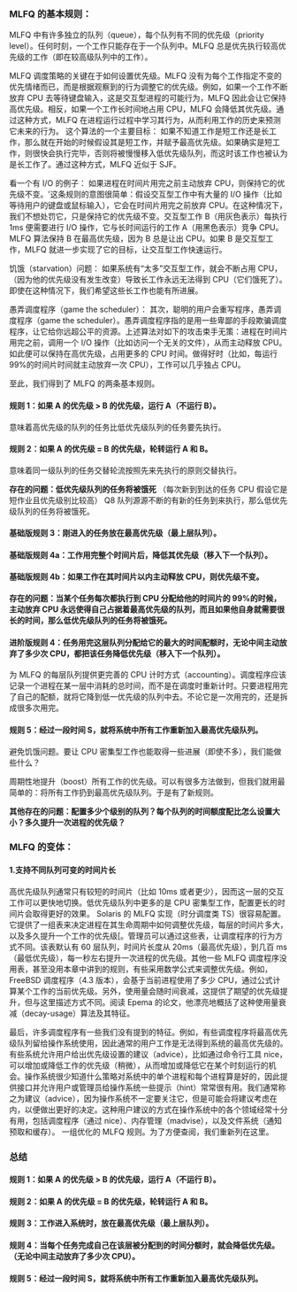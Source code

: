 ### MLFQ 的基本规则：

MLFQ 中有许多独立的队列（queue），每个队列有不同的优先级（priority level）。任何时刻，一个工作只能存在于一个队列中。MLFQ 总是优先执行较高优先级的工作（即在较高级队列中的工作）。

MLFQ 调度策略的关键在于如何设置优先级。MLFQ 没有为每个工作指定不变的优先情绪而已，而是根据观察到的行为调整它的优先级。例如，如果一个工作不断放弃 CPU 去等待键盘输入，这是交互型进程的可能行为，MLFQ 因此会让它保持高优先级。相反，如果一个工作长时间地占用 CPU，MLFQ 会降低其优先级。通过这种方式，MLFQ 在进程运行过程中学习其行为，从而利用工作的历史来预测它未来的行为。
这个算法的一个主要目标：
如果不知道工作是短工作还是长工作，那么就在开始的时候假设其是短工作，并赋予最高优先级。如果确实是短工作，则很快会执行完毕，否则将被慢慢移入低优先级队列，而这时该工作也被认为是长工作了。通过这种方式，MLFQ 近似于 SJF。

看一个有 I/O 的例子：
如果进程在时间片用完之前主动放弃 CPU，则保持它的优先级不变。'这条规则的意图很简单：假设交互型工作中有大量的 I/O 操作（比如等待用户的键盘或鼠标输入），它会在时间片用完之前放弃 CPU。在这种情况下，我们不想处罚它，只是保持它的优先级不变。交互型工作 B（用灰色表示）每执行 1ms 便需要进行 I/O 操作，它与长时间运行的工作 A（用黑色表示）竞争 CPU。MLFQ 算法保持 B 在最高优先级，因为 B 总是让出 CPU。如果 B 是交互型工作，MLFQ 就进一步实现了它的目标，让交互型工作快速运行。

饥饿（starvation）问题：
如果系统有“太多”交互型工作，就会不断占用 CPU，（因为他的优先级没有发生改变）导致长工作永远无法得到 CPU（它们饿死了）。即使在这种情况下，我们希望这些长工作也能有所进展。

愚弄调度程序（game the scheduler）：
其次，聪明的用户会重写程序，愚弄调度程序（game the scheduler）。愚弄调度程序指的是用一些卑鄙的手段欺骗调度程序，让它给你远超公平的资源。上述算法对如下的攻击束手无策：进程在时间片用完之前，调用一个 I/O 操作（比如访问一个无关的文件），从而主动释放 CPU。如此便可以保持在高优先级，占用更多的 CPU 时间。做得好时（比如，每运行 99%的时间片时间就主动放弃一次 CPU），工作可以几乎独占 CPU。

至此，我们得到了 MLFQ 的两条基本规则。

#### 规则 1：如果 A 的优先级 > B 的优先级，运行 A（不运行 B）。

意味着高优先级的队列的任务比低优先级队列的任务要先执行。

#### 规则 2：如果 A 的优先级 = B 的优先级，轮转运行 A 和 B。

意味着同一级队列的任务交替轮流按照先来先执行的原则交替执行。

**存在的问题：低优先级队列的任务将被饿死**
（每次新到到达的任务 CPU 假设它是短作业且优先级别比较高）
Q8 队列源源不断的有新的任务到来执行，那么低优先级队列的任务将被饿死。

#### 基础版规则 3：刚进入的任务放在最高优先级（最上层队列）。

#### 基础版规则 4a：工作用完整个时间片后，降低其优先级（移入下一个队列）。

#### 基础版规则 4b：如果工作在其时间片以内主动释放 CPU，则优先级不变。

**存在的问题：当某个任务每次都执行到 CPU 分配给他的时间片的 99%的时候，主动放弃 CPU 永远使得自己占据着最高优先级的队列，而且如果他自身就需要很长的时间，那么低优先级队列的任务将被饿死。**

#### 进阶版规则 4：任务用完这层队列分配给它的最大的时间配额时，无论中间主动放弃了多少次 CPU，都把该任务降低优先级（移入下一个队列）。

为 MLFQ 的每层队列提供更完善的 CPU 计时方式（accounting）。调度程序应该记录一个进程在某一层中消耗的总时间，而不是在调度时重新计时。只要进程用完了自己的配额，就将它降到低一优先级的队列中去。不论它是一次用完的，还是拆成很多次用完。

#### 规则 5：经过一段时间 S，就将系统中所有工作重新加入最高优先级队列。

避免饥饿问题。要让 CPU 密集型工作也能取得一些进展（即使不多），我们能做些什么？

周期性地提升（boost）所有工作的优先级。可以有很多方法做到，但我们就用最简单的：将所有工作扔到最高优先级队列。于是有了新规则。

**其他存在的问题：配置多少个级别的队列？每个队列的时间额度配比怎么设置大小？多久提升一次进程的优先级？**

### MLFQ 的变体：

#### 1.支持不同队列可变的时间片长

高优先级队列通常只有较短的时间片（比如 10ms 或者更少），因而这一层的交互工作可以更快地切换。低优先级队列中更多的是 CPU 密集型工作，配置更长的时间片会取得更好的效果。
Solaris 的 MLFQ 实现（时分调度类 TS）很容易配置。它提供了一组表来决定进程在其生命周期中如何调整优先级，每层的时间片多大，以及多久提升一个工作的优先级[。管理员可以通过这些表，让调度程序的行为方式不同。该表默认有 60 层队列，时间片长度从 20ms（最高优先级），到几百 ms（最低优先级），每一秒左右提升一次进程的优先级。其他一些 MLFQ 调度程序没用表，甚至没用本章中讲到的规则，有些采用数学公式来调整优先级。例如，FreeBSD 调度程序（4.3 版本），会基于当前进程使用了多少 CPU，通过公式计算某个工作的当前优先级。另外，使用量会随时间衰减，这提供了期望的优先级提升，但与这里描述方式不同。阅读 Epema 的论文，他漂亮地概括了这种使用量衰减（decay-usage）算法及其特征。

最后，许多调度程序有一些我们没有提到的特征。例如，有些调度程序将最高优先级队列留给操作系统使用，因此通常的用户工作是无法得到系统的最高优先级的。有些系统允许用户给出优先级设置的建议（advice），比如通过命令行工具 nice，可以增加或降低工作的优先级（稍微），从而增加或降低它在某个时刻运行的机会。操作系统很少知道什么策略对系统中的单个进程和每个进程算是好的，因此提供接口并允许用户或管理员给操作系统一些提示（hint）常常很有用。我们通常称之为建议（advice），因为操作系统不一定要关注它，但是可能会将建议考虑在内，以便做出更好的决定。这种用户建议的方式在操作系统中的各个领域经常十分有用，包括调度程序（通过 nice）、内存管理（madvise），以及文件系统（通知预取和缓存）。
一组优化的 MLFQ 规则。为了方便查阅，我们重新列在这里。

### 总结

#### 规则 1：如果 A 的优先级 > B 的优先级，运行 A（不运行 B）。

#### 规则 2：如果 A 的优先级 = B 的优先级，轮转运行 A 和 B。

#### 规则 3：工作进入系统时，放在最高优先级（最上层队列）。

#### 规则 4：当每个任务完成自己在该层被分配到的时间分额时，就会降低优先级。（无论中间主动放弃了多少次 CPU）。

#### 规则 5：经过一段时间 S，就将系统中所有工作重新加入最高优先级队列。

